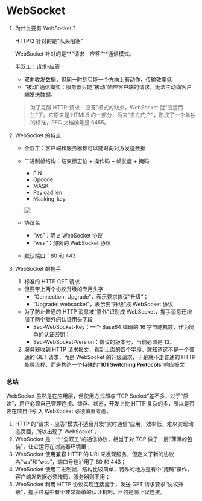 # WebSocket



1. 为什么要有 WebSocket？

   HTTP/2 针对的是“队头阻塞”

    WebSocket 针对的是**“请求 - 应答”**通信模式。

   半双工：请求-应答

   - 双向收发数据，但同一时刻只能一个方向上有动作，传输效率低
   - “被动”通信模式：服务器只能“被动”响应客户端的请求，无法主动向客户端发送数据。

   > 为了克服 HTTP“请求 - 应答”模式的缺点，WebSocket 就“应运而生”了。它原来是 HTML5 的一部分，后来“自立门户”，形成了一个单独的标准，RFC 文档编号是 6455。



2. WebSocket 的特点

   - 全双工：客户端和服务器都可以随时向对方发送数据

   - 二进制帧结构：结束标志位 + 操作码 + 帧长度 + 掩码

     - FIN
     - Opcode
     - MASK
     - Payload len
     - Masking-key

     ![](https://static001.geekbang.org/resource/image/29/c4/29d33e972dda5a27aa4773eea896a8c4.png)

   - 协议名

     - “ws”：明文 WebSocket 协议
     - “wss”：加密的 WebSocket 协议

   - 默认端口：80 和 443



3. WebSocket 的握手

   1. 标准的 HTTP GET 请求

   - 但要带上两个协议升级的专用头字
     - “Connection: Upgrade”，表示要求协议“升级”；
     - “Upgrade: websocket”，表示要“升级”成 WebSocket 协议
   - 为了防止普通的 HTTP 消息被“意外”识别成 WebSocket，握手消息还增加了两个额外的认证用头字段
     - Sec-WebSocket-Key：一个 Base64 编码的 16 字节随机数，作为简单的认证密钥；
     - Sec-WebSocket-Version：协议的版本号，当前必须是 13。

   2. 服务器收到 HTTP 请求报文，看到上面的四个字段，就知道这不是一个普通的 GET 请求，而是 WebSocket 的升级请求，于是就不走普通的 HTTP 处理流程，而是构造一个特殊的“**101 Switching Protocols**”响应报文



### 总结

WebSocket 虽然是在应用层，但使用方式却与“TCP Socket”差不多，过于“原始”，用户必须自己管理连接、缓存、状态，开发上比 HTTP 复杂的多，所以是否要在项目中引入 WebSocket 必须慎重考虑。

1. HTTP 的“请求 - 应答”模式不适合开发“实时通信”应用，效率低，难以实现动态页面，所以出现了 WebSocket；
2. WebSocket 是一个“全双工”的通信协议，相当于对 TCP 做了一层“薄薄的包装”，让它运行在浏览器环境里；
3. WebSocket 使用兼容 HTTP 的 URI 来发现服务，但定义了新的协议名“ws”和“wss”，端口号也沿用了 80 和 443；
4. WebSocket 使用二进制帧，结构比较简单，特殊的地方是有个“掩码”操作，客户端发数据必须掩码，服务器则不用；
5. WebSocket 利用 HTTP 协议实现连接握手，发送 GET 请求要求“协议升级”，握手过程中有个非常简单的认证机制，目的是防止误连接。






























